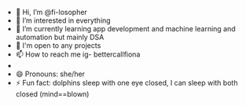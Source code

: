 - 👋 Hi, I’m @fi-losopher
- 👀 I’m interested in everything
- 🌱 I’m currently learning app development and machine learning and automation but mainly DSA
- 💞️ I'm open to any projects
- 📫 How to reach me ig- bettercallfiona
- 
- 😄 Pronouns: she/her
- ⚡ Fun fact: dolphins sleep with one eye closed, I can sleep with both closed (mind==blown)

<!---
fi-losopher/fi-losopher is a ✨ special ✨ repository because its `README.md` (this file) appears on your GitHub profile.
You can click the Preview link to take a look at your changes.
--->
